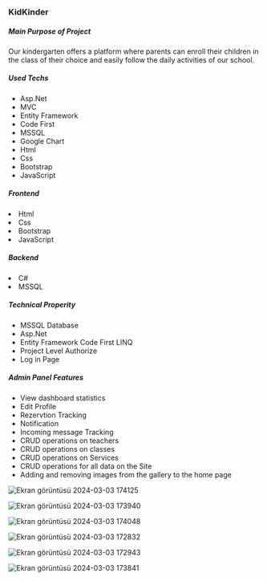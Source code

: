 <h3>KidKinder</h3>
<h5>Main Purpose of Project</h5>
<p>Our kindergarten offers a platform where parents can enroll their children in the class of their choice and easily follow the daily activities of our school.</p>
<h5>Used Techs</h5>
<ul>
  <li>Asp.Net</li>
  <li>MVC</li>
  <li>Entity Framework</li>
  <li>Code First</li>
  <li>MSSQL</li>
  <li>Google Chart</li>
  <li>Html</li>
  <li>Css</li>
  <li>Bootstrap</li>
  <li>JavaScript</li>
</ul>
<h5>Frontend</h5>
<li>Html</li>
<li>Css</li>
<li>Bootstrap</li>
<li>JavaScript</li>
<h5>Backend</h5>
<li>C#</li>
<li>MSSQL</li>
<h5>Technical Properity</h5>
<ul>
  <li>MSSQL Database</li>
  <li>Asp.Net</li>
  <li>Entity Framework Code First LINQ</li>
  <li>Project Level Authorize</li>
  <li>Log in Page</li>
</ul>
<h5>Admin Panel Features</h5>
<ul>
  <li>View dashboard statistics</li>
  <li>Edit Profile</li>
  <li>Rezervtion Tracking</li>
  <li>Notification</li>
  <li>Incoming message Tracking</li>
  <li>CRUD operations on teachers</li>
  <li>CRUD operations on classes</li>
  <li>CRUD operations on Services</li>
  <li>CRUD operations for all data on the Site</li>
  <li>Adding and removing images from the gallery to the home page</li>
</ul>

![Ekran görüntüsü 2024-03-03 174125](https://github.com/Faruk-Celik/KidKinderProject/assets/72822335/cd6d0d17-56fd-4921-b0c6-45757e410d9e)

![Ekran görüntüsü 2024-03-03 173940](https://github.com/Faruk-Celik/KidKinderProject/assets/72822335/7194b454-1fa6-47e9-9458-929a2d48b416)

![Ekran görüntüsü 2024-03-03 174048](https://github.com/Faruk-Celik/KidKinderProject/assets/72822335/e77e0f07-a2cb-47d7-bc92-d389302d6bac)

![Ekran görüntüsü 2024-03-03 172832](https://github.com/Faruk-Celik/KidKinderProject/assets/72822335/3c8660b9-7d8a-4f7f-a6e1-b248c30c6259)

![Ekran görüntüsü 2024-03-03 172943](https://github.com/Faruk-Celik/KidKinderProject/assets/72822335/1e409a3c-b825-417a-a2be-a7733d6a0926)

![Ekran görüntüsü 2024-03-03 173841](https://github.com/Faruk-Celik/KidKinderProject/assets/72822335/13b0cf50-6ef5-447d-9301-6a3f6c88eadd)






